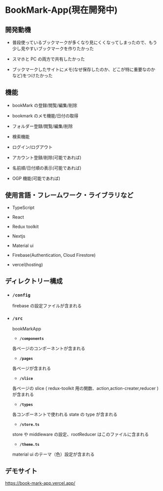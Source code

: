 # BookMark-App(現在開発中)

## 開発動機

- 普段使っているブックマークが多くなり見にくくなってしまったので、もう少し見やすいブックマークを作りたかった

- スマホと PC の両方で共有したかった

- ブックマークしたサイトにメモ(なぜ保存したのか、どこが特に重要なのかなど)をつけたかった

## 機能

- bookMark の登録/閲覧/編集/削除

- bookmark のメモ機能/日付の取得

- フォルダー登録/閲覧/編集/削除

- 検索機能

- ログイン/ログアウト

- アカウント登録/削除(可能であれば)

- 名前順/日付順の表示(可能であれば)

- OGP 機能(可能であれば)

## 使用言語・フレームワーク・ライブラリなど

- TypeScript

- React

- Redux toolkit

- Nextjs

- Material ui

- Firebase(Authentication, Cloud Firestore)

- vercel(hosting)

## ディレクトリー構成

- ### **`/config`**<br/>

  firebase の設定ファイルが含まれる<br/>

- ### **`/src`**<br/>

  bookMarkApp<br/>

  - **`/components`**<br/>

  各ページのコンポーネントが含まれる<br/>

  - **`/pages`**<br/>

  各ページが含まれる<br/>

  - **`/slice`**<br/>

  各ページの slice ( redux-toolkit 用の関数、action,action-creater,reducer ) が含まれる<br/>

  - **`/types`**<br/>

  各コンポーネントで使われる state の type が含まれる<br/>

  - **`/store.ts`**<br/>

  store や middleware の設定、rootReducer はこのファイルに含まれる

  - **`/theme.ts`**<br/>

  material ui のテーマ（色）設定が含まれる

## デモサイト

https://book-mark-app.vercel.app/
